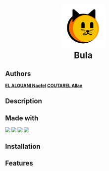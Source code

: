 <h1 align="center" >
<img width="140" src="./frontend/src/assets/bula.svg">
<br>Bula
</h1>

## Authors
**[EL ALOUANI Naofel](https://github.com/Naofel-eal)**
**[COUTAREL Allan](https://github.com/a-coutarel)**

## Description

## Made with

![](http://ForTheBadge.com/images/badges/made-with-python.svg)
![](https://img.shields.io/badge/Angular-DD0031?style=for-the-badge&logo=angular&logoColor=white)
![](https://img.shields.io/badge/Flask-000000?style=for-the-badge&logo=flask&logoColor=white)
![](https://img.shields.io/badge/redis-%23DD0031.svg?&style=for-the-badge&logo=redis&logoColor=white)

## Installation

## Features
